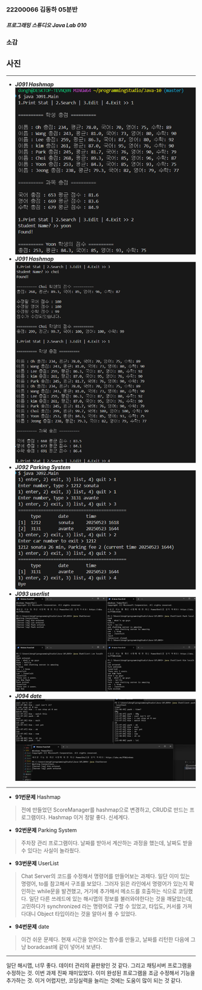 ### 22200066 김동하 05분반

##### 프로그래밍 스튜디오 Java Lab 010

### 소감

## 사진

---
+ ___J091 Hashmap___
![J091](./Captures/J091-1.png)
+ ___J091 Hashmap___
![J091](./Captures/J091-2.png)
+ ___J092 Parking System___
![J092](./Captures/J092.png)
+ ___J093 userlist___
![J093](./Captures/J093.png)
+ ___J094 date___
![J094](./Captures/J094.png)
---

+ **91번문제** Hashmap
> 전에 만들었던 ScoreManager를 hashmap으로 변경하고, CRUD로 만드는 프로그램이다. Hashmap 이거 정말 좋다. 신세계다.

+ **92번문제** Parking System
> 주차장 관리 프로그램이다. 날짜를 받아서 계산하는 과정을 했는데, 날짜도 받을 수 있다는 사실이 놀라웠다.

+ **93번문제** UserList
> Chat Server의 코드를 수정해서 명령어를 만들어보는 과제다. 일단 이미 있는 명령어, to를 참고해서 구조를 보았다. 그러자 읽은 라인에서 명령어가 있는지 확인하는 while문을 발견했고, 거기에 추가해서 메소드를 호출하는 식으로 코딩했다. 일단 다른 쓰레드에 있는 해시맵의 정보를 불러와야한다는 것을 깨달았는데, 고민하다가 synchronized 라는 명령어로 구할 수 있었고, 타입도, 커서를 가져다대니 Object 타입이라는 것을 알아서 풀 수 있었다.

+ **94번문제** date 
> 이건 쉬운 문제다. 현재 시간을 얻어오는 함수를 만들고, 날짜를 리턴한 다음에 그냥 boradcast에 같이 넣어서 보낸다.


---

일단 해시맵, 너무 좋다. 데이터 관리의 끝판왕인 것 같다. 그리고 채팅서버 프로그램을 수정하는 것. 이번 과제 진짜 재미있었다. 이미 완성된 프로그램을 조금 수정해서 기능을 추가하는 것. 이거 어렵지만, 코딩실력을 늘리는 것에는 도움이 많이 되는 것 같다.

